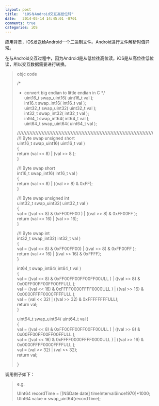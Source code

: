 ```yaml
---
layout: post
title:  "iOS与Android交互高低位转"
date:   2014-05-14 14:45:01 -0701
comments: true
categories: iOS
---
```




应用背景，iOS发送给Android一个二进制文件。Android进行文件解析时值异常。

在与Android交互过程中，因为Android是从低位往高位读，iOS是从高位往低位读，所以交互数据需要进行转换。

>objc code
>
>/* 
>* convert big endian to little endian in C 
>*/  
>uint16_t swap_uint16( uint16_t val );  
>int16_t swap_int16( int16_t val );  
>uint32_t swap_uint32( uint32_t val );  
>int32_t swap_int32( int32_t val );  
>int64_t swap_int64( int64_t val );  
>uint64_t swap_uint64( uint64_t val );  
>  
>  
>  
>/////////////////////////////////////////////////////////////////////////////////////////  
>//! Byte swap unsigned short  
>uint16_t swap_uint16( uint16_t val )  
>{  
>    return (val << 8) | (val >> 8 );  
>}  
>  
>//! Byte swap short  
>int16_t swap_int16( int16_t val )  
>{  
>    return (val << 8) | ((val >> 8) & 0xFF);  
>}  
>  
>//! Byte swap unsigned int  
>uint32_t swap_uint32( uint32_t val )  
>{  
>    val = ((val << 8) & 0xFF00FF00 ) | ((val >> 8) & 0xFF00FF );  
>    return (val << 16) | (val >> 16);  
>}  
>  
>//! Byte swap int  
>int32_t swap_int32( int32_t val )  
>{  
>    val = ((val << 8) & 0xFF00FF00) | ((val >> 8) & 0xFF00FF );  
>    return (val << 16) | ((val >> 16) & 0xFFFF);  
>}  
>  
>int64_t swap_int64( int64_t val )  
>{  
>    val = ((val << 8) & 0xFF00FF00FF00FF00ULL ) | ((val >> 8) & 0x00FF00FF00FF00FFULL );  
>    val = ((val << 16) & 0xFFFF0000FFFF0000ULL ) | ((val >> 16) & 0x0000FFFF0000FFFFULL );  
>    val = (val << 32) | ((val >> 32) & 0xFFFFFFFFULL);  
>    return val;  
>}  
>  
>uint64_t swap_uint64( uint64_t val )  
>{  
>    val = ((val << 8) & 0xFF00FF00FF00FF00ULL ) | ((val >> 8) & 0x00FF00FF00FF00FFULL );  
>    val = ((val << 16) & 0xFFFF0000FFFF0000ULL ) | ((val >> 16) & 0x0000FFFF0000FFFFULL );  
>    val = (val << 32) | (val >> 32);  
>    return val;  
>  
>}  
>
>

调用例子如下：

>e.g.
>
>UInt64 recordTime = [[NSDate date] timeIntervalSince1970]*1000;  
>UInt64 value = swap_uint64(recordTime); 
>

